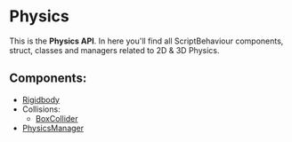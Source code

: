 # Physics

This is the **Physics API**. In here you'll find all ScriptBehaviour components, struct, classes and managers related to 2D & 3D Physics.

## Components:

- [Rigidbody](/api/Physics/Rigidbody.md)
- Collisions:
  - [BoxCollider](/api/Physics/BoxCollider.md)
- [PhysicsManager](/api/Physics/PhysicsManager.md)